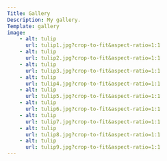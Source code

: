 ```yaml
---
Title: Gallery
Description: My gallery.
Template: gallery
image:
    - alt: tulip
      url: tulip1.jpg?crop-to-fit&aspect-ratio=1:1
    - alt: tulip
      url: tulip2.jpg?crop-to-fit&aspect-ratio=1:1
    - alt: tulip
      url: tulip3.jpg?crop-to-fit&aspect-ratio=1:1
    - alt: tulip
      url: tulip4.jpg?crop-to-fit&aspect-ratio=1:1
    - alt: tulip
      url: tulip5.jpg?crop-to-fit&aspect-ratio=1:1
    - alt: tulip
      url: tulip6.jpg?crop-to-fit&aspect-ratio=1:1
    - alt: tulip
      url: tulip7.jpg?crop-to-fit&aspect-ratio=1:1
    - alt: tulip
      url: tulip8.jpg?crop-to-fit&aspect-ratio=1:1
    - alt: tulip
      url: tulip9.jpg?crop-to-fit&aspect-ratio=1:1
---
```

